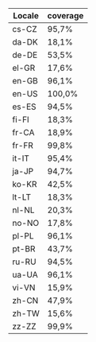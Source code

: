 ﻿| Locale | coverage |
| ------ | -------- |
| cs-CZ | 95,7% |
| da-DK | 18,1% |
| de-DE | 53,5% |
| el-GR | 17,6% |
| en-GB | 96,1% |
| en-US | 100,0% |
| es-ES | 94,5% |
| fi-FI | 18,3% |
| fr-CA | 18,9% |
| fr-FR | 99,8% |
| it-IT | 95,4% |
| ja-JP | 94,7% |
| ko-KR | 42,5% |
| lt-LT | 18,3% |
| nl-NL | 20,3% |
| no-NO | 17,8% |
| pl-PL | 96,1% |
| pt-BR | 43,7% |
| ru-RU | 94,5% |
| ua-UA | 96,1% |
| vi-VN | 15,9% |
| zh-CN | 47,9% |
| zh-TW | 15,6% |
| zz-ZZ | 99,9% |
